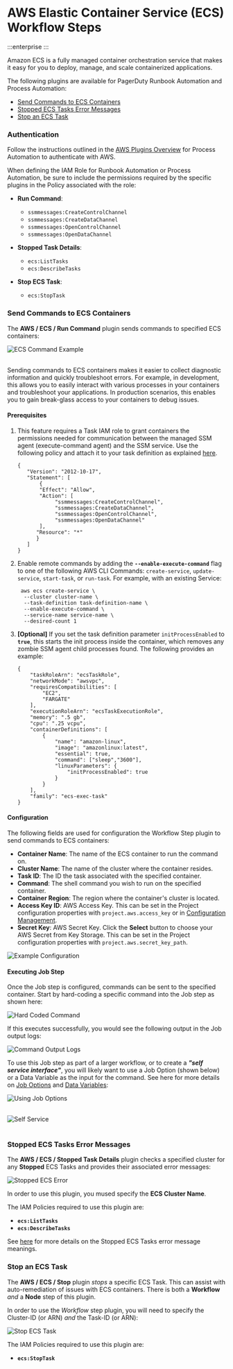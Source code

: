 # AWS Elastic Container Service (ECS) Workflow Steps

:::enterprise
:::

Amazon ECS is a fully managed container orchestration service that makes it easy for you to deploy, manage, and scale containerized applications.

The following plugins are available for PagerDuty Runbook Automation and Process Automation:

* [Send Commands to ECS Containers](#send-commands-to-ecs-containers)
* [Stopped ECS Tasks Error Messages](#stopped-ecs-tasks-error-messages)
* [Stop an ECS Task](#stop-an-ecs-task)

### Authentication
Follow the instructions outlined in the [AWS Plugins Overview](/manual/plugins/aws-plugins-overview.html) for Process Automation to authenticate with AWS.

When defining the IAM Role for Runbook Automation or Process Automation, be sure to include the permissions required by the specific plugins in the Policy associated with the role:

* **Run Command**: 
  * `ssmmessages:CreateControlChannel`
  * `ssmmessages:CreateDataChannel`
  * `ssmmessages:OpenControlChannel`
  * `ssmmessages:OpenDataChannel`
  
* **Stopped Task Details**:
  * `ecs:ListTasks`
  * `ecs:DescribeTasks`
  
* **Stop ECS Task**:
  * `ecs:StopTask`

### Send Commands to ECS Containers

The **AWS / ECS / Run Command** plugin sends commands to specified ECS containers:

![ECS Command Example](/assets/img/aws-ecs-command-example.png)<br><br>

Sending commands to ECS containers makes it easier to collect diagnostic information and quickly troubleshoot errors. For example, in development,
this allows you to easily interact with various processes in your containers and troubleshoot your applications. In production scenarios,
this enables you to gain break-glass access to your containers to debug issues.

#### Prerequisites
1. This feature requires a Task IAM role to grant containers the permissions needed for communication between the managed SSM agent (execute-command agent) and the SSM service.
Use the following policy and attach it to your task definition as explained [here](https://docs.aws.amazon.com/AmazonECS/latest/developerguide/task-iam-roles.html).
    ```
    {
       "Version": "2012-10-17",
       "Statement": [
           {
           "Effect": "Allow",
           "Action": [
                "ssmmessages:CreateControlChannel",
                "ssmmessages:CreateDataChannel",
                "ssmmessages:OpenControlChannel",
                "ssmmessages:OpenDataChannel"
           ],
          "Resource": "*"
          }
       ]
    }
    ```
2. Enable remote commands by adding the **`--enable-execute-command`** flag to one of the following AWS CLI Commands: `create-service`, `update-service`, `start-task`, or `run-task`.
For example, with an existing Service:
    ```
     aws ecs create-service \
      --cluster cluster-name \
      --task-definition task-definition-name \
      --enable-execute-command \
      --service-name service-name \
      --desired-count 1
    ```
3. **[Optional]** If you set the task definition parameter `initProcessEnabled` to **`true`**, this starts the init process inside the container,
which removes any zombie SSM agent child processes found. The following provides an example:
    ```
    {
        "taskRoleArn": "ecsTaskRole",
        "networkMode": "awsvpc",
        "requiresCompatibilities": [
            "EC2",
            "FARGATE"
        ],
        "executionRoleArn": "ecsTaskExecutionRole",
        "memory": ".5 gb",
        "cpu": ".25 vcpu",
        "containerDefinitions": [
            {
                "name": "amazon-linux",
                "image": "amazonlinux:latest",
                "essential": true,
                "command": ["sleep","3600"],
                "linuxParameters": {
                    "initProcessEnabled": true
                }
            }
        ],
        "family": "ecs-exec-task"
    }
    ```

#### Configuration

The following fields are used for configuration the Workflow Step plugin to send commands to ECS containers:

* **Container Name**: The name of the ECS container to run the command on.
* **Cluster Name**: The name of the cluster where the container resides.
* **Task ID**: The ID the task associated with the specified container.
* **Command**: The shell command you wish to run on the specified container.
* **Container Region**: The region where the container's cluster is located.
* **Access Key ID**: AWS Access Key. This can be set in the Project configuration properties with `project.aws.access_key` or in [Configuration Management](/manual/configuration-mgmt/configmgmt).
* **Secret Key**: AWS Secret Key. Click the **Select** button to choose your AWS Secret from Key Storage. This can be set in the Project configuration properties with `project.aws.secret_key_path`.

![**Example Configuration**](/assets/img/aws-ecs-command-example-config.png)

#### Executing Job Step

Once the Job step is configured, commands can be sent to the specified container. Start by hard-coding a specific command into the Job step as shown here:

![Hard Coded Command](/assets/img/aws-ecs-test-hard-coded-command.png)<br>

If this executes successfully, you would see the following output in the Job output logs:

![Command Output Logs](/assets/img/aws-ecs-command-log-output.png)<br>                   

To use this Job step as part of a larger workflow, or to create a **_"self service interface"_**, you will likely want to use a Job Option (shown below) or a Data Variable
as the input for the command.  See here for more details on [Job Options](/manual/job-options) and [Data Variables](/learning/howto/passing-variables):

![Using Job Options](/assets/img/aws-ecs-command-job-options.png)<br><br>

![Self Service](/assets/img/aws-ecs-command-self-service.png)<br><br>

### Stopped ECS Tasks Error Messages

The **AWS / ECS / Stopped Task Details** plugin checks a specified cluster for any **Stopped** ECS Tasks and provides their associated error messages:

![Stopped ECS Error](/assets/img/aws-ecs-stopped-task-errors.png)<br>                                                     

In order to use this plugin, you mused specify the **ECS Cluster Name**.

The IAM Policies required to use this plugin are:
* **`ecs:ListTasks`**
* **`ecs:DescribeTasks`**

See [here](https://docs.aws.amazon.com/AmazonECS/latest/userguide/stopped-task-error-codes.html) for more details on the Stopped ECS Tasks error message meanings.

### Stop an ECS Task

The **AWS / ECS / Stop** plugin _stops_ a specific ECS Task. This can assist with auto-remediation of issues with ECS containers. There is both a **Workflow** _and_ a **Node** step of this plugin.

In order to use the _Workflow_ step plugin, you will need to specify the Cluster-ID (or ARN) _and_ the Task-ID (or ARN):

![Stop ECS Task](/assets/img/aws-ecs-stop-task.png)<br>

The IAM Policies required to use this plugin are:
* **`ecs:StopTask`**
